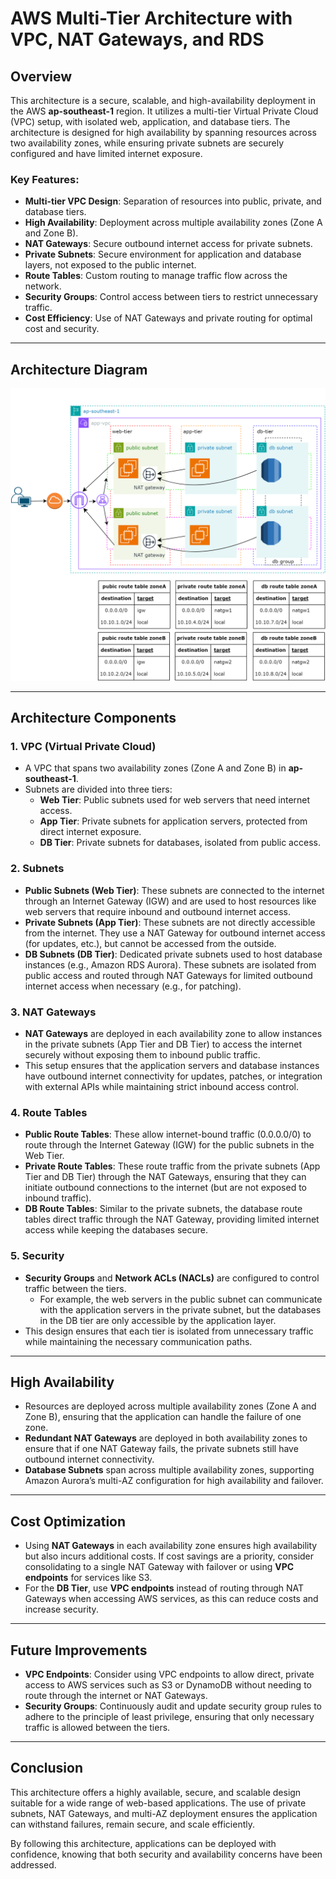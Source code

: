 # AWS Multi-Tier Architecture with VPC, NAT Gateways, and RDS

## Overview

This architecture is a secure, scalable, and high-availability deployment in the AWS **ap-southeast-1** region. It utilizes a multi-tier Virtual Private Cloud (VPC) setup, with isolated web, application, and database tiers. The architecture is designed for high availability by spanning resources across two availability zones, while ensuring private subnets are securely configured and have limited internet exposure.

### Key Features:
- **Multi-tier VPC Design**: Separation of resources into public, private, and database tiers.
- **High Availability**: Deployment across multiple availability zones (Zone A and Zone B).
- **NAT Gateways**: Secure outbound internet access for private subnets.
- **Private Subnets**: Secure environment for application and database layers, not exposed to the public internet.
- **Route Tables**: Custom routing to manage traffic flow across the network.
- **Security Groups**: Control access between tiers to restrict unnecessary traffic.
- **Cost Efficiency**: Use of NAT Gateways and private routing for optimal cost and security.

---

## Architecture Diagram

![Architecture Diagram](figures/architecture.png)

---

## Architecture Components

### 1. **VPC (Virtual Private Cloud)**
   - A VPC that spans two availability zones (Zone A and Zone B) in **ap-southeast-1**.
   - Subnets are divided into three tiers:
     - **Web Tier**: Public subnets used for web servers that need internet access.
     - **App Tier**: Private subnets for application servers, protected from direct internet exposure.
     - **DB Tier**: Private subnets for databases, isolated from public access.

### 2. **Subnets**
   - **Public Subnets (Web Tier)**: These subnets are connected to the internet through an Internet Gateway (IGW) and are used to host resources like web servers that require inbound and outbound internet access.
   - **Private Subnets (App Tier)**: These subnets are not directly accessible from the internet. They use a NAT Gateway for outbound internet access (for updates, etc.), but cannot be accessed from the outside.
   - **DB Subnets (DB Tier)**: Dedicated private subnets used to host database instances (e.g., Amazon RDS Aurora). These subnets are isolated from public access and routed through NAT Gateways for limited outbound internet access when necessary (e.g., for patching).

### 3. **NAT Gateways**
   - **NAT Gateways** are deployed in each availability zone to allow instances in the private subnets (App Tier and DB Tier) to access the internet securely without exposing them to inbound public traffic.
   - This setup ensures that the application servers and database instances have outbound internet connectivity for updates, patches, or integration with external APIs while maintaining strict inbound access control.

### 4. **Route Tables**
   - **Public Route Tables**: These allow internet-bound traffic (0.0.0.0/0) to route through the Internet Gateway (IGW) for the public subnets in the Web Tier.
   - **Private Route Tables**: These route traffic from the private subnets (App Tier and DB Tier) through the NAT Gateways, ensuring that they can initiate outbound connections to the internet (but are not exposed to inbound traffic).
   - **DB Route Tables**: Similar to the private subnets, the database route tables direct traffic through the NAT Gateway, providing limited internet access while keeping the databases secure.

### 5. **Security**
   - **Security Groups** and **Network ACLs (NACLs)** are configured to control traffic between the tiers.
     - For example, the web servers in the public subnet can communicate with the application servers in the private subnet, but the databases in the DB tier are only accessible by the application layer.
   - This design ensures that each tier is isolated from unnecessary traffic while maintaining the necessary communication paths.

---

## High Availability

- Resources are deployed across multiple availability zones (Zone A and Zone B), ensuring that the application can handle the failure of one zone.
- **Redundant NAT Gateways** are deployed in both availability zones to ensure that if one NAT Gateway fails, the private subnets still have outbound internet connectivity.
- **Database Subnets** span across multiple availability zones, supporting Amazon Aurora’s multi-AZ configuration for high availability and failover.

---

## Cost Optimization

- Using **NAT Gateways** in each availability zone ensures high availability but also incurs additional costs. If cost savings are a priority, consider consolidating to a single NAT Gateway with failover or using **VPC endpoints** for services like S3.
- For the **DB Tier**, use **VPC endpoints** instead of routing through NAT Gateways when accessing AWS services, as this can reduce costs and increase security.

---

## Future Improvements

- **VPC Endpoints**: Consider using VPC endpoints to allow direct, private access to AWS services such as S3 or DynamoDB without needing to route through the internet or NAT Gateways.
- **Security Groups**: Continuously audit and update security group rules to adhere to the principle of least privilege, ensuring that only necessary traffic is allowed between the tiers.

---

## Conclusion

This architecture offers a highly available, secure, and scalable design suitable for a wide range of web-based applications. The use of private subnets, NAT Gateways, and multi-AZ deployment ensures the application can withstand failures, remain secure, and scale efficiently. 

By following this architecture, applications can be deployed with confidence, knowing that both security and availability concerns have been addressed.

